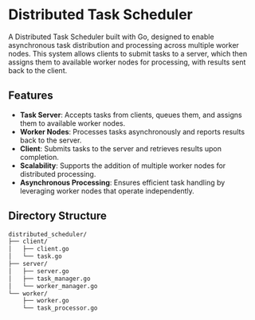 # Distributed Task Scheduler

A Distributed Task Scheduler built with Go, designed to enable asynchronous task distribution and processing across multiple worker nodes. This system allows clients to submit tasks to a server, which then assigns them to available worker nodes for processing, with results sent back to the client.

## Features

- **Task Server**: Accepts tasks from clients, queues them, and assigns them to available worker nodes.
- **Worker Nodes**: Processes tasks asynchronously and reports results back to the server.
- **Client**: Submits tasks to the server and retrieves results upon completion.
- **Scalability**: Supports the addition of multiple worker nodes for distributed processing.
- **Asynchronous Processing**: Ensures efficient task handling by leveraging worker nodes that operate independently.

## Directory Structure

```bash
distributed_scheduler/
├── client/
│   ├── client.go
│   └── task.go
├── server/
│   ├── server.go
│   ├── task_manager.go
│   └── worker_manager.go
└── worker/
    ├── worker.go
    └── task_processor.go
